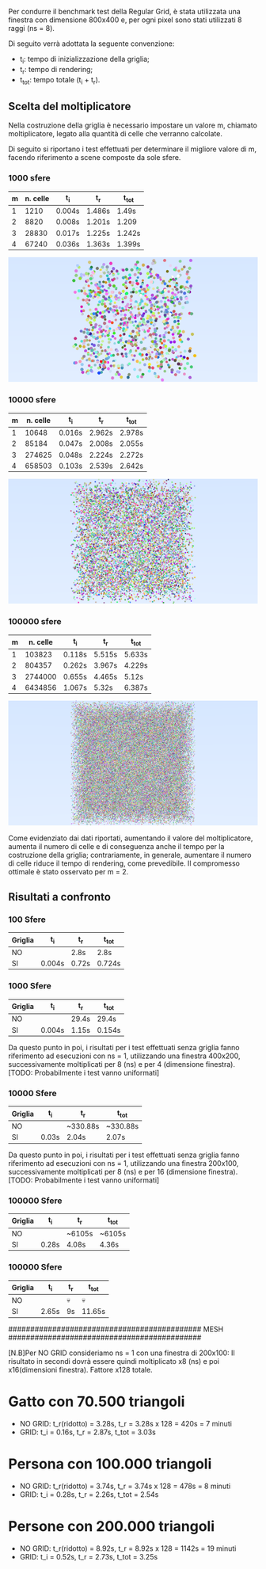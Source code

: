 Per condurre il benchmark test della Regular Grid, è stata utilizzata una finestra con dimensione 800x400 e, per ogni pixel sono stati utilizzati 8 raggi (ns = 8).

Di seguito verrà adottata la seguente convenzione:

 - t<sub>i</sub>: tempo di inizializzazione della griglia;
 - t<sub>r</sub>: tempo di rendering;
 - t<sub>tot</sub>: tempo totale (t<sub>i</sub> + t<sub>r</sub>).

## Scelta del moltiplicatore
Nella costruzione della griglia è necessario impostare un valore m, chiamato moltiplicatore, legato alla quantità di celle che verranno calcolate.

Di seguito si riportano i test effettuati per determinare il migliore valore di m, facendo riferimento a scene composte da sole sfere.

### 1000 sfere
m | n. celle | t<sub>i</sub> | t<sub>r</sub> | t<sub>tot</sub>
--| -- | -- | -- | --
1 | 1210 | 0.004s | 1.486s | 1.49s
2 | 8820 | 0.008s | 1.201s | 1.209
3 | 28830 | 0.017s | 1.225s | 1.242s
4 | 67240 | 0.036s | 1.363s | 1.399s

![1000](img/1000.bmp)

### 10000 sfere
m | n. celle | t<sub>i</sub> | t<sub>r</sub> | t<sub>tot</sub>
--| -- | -- | -- | --
1 | 10648| 0.016s | 2.962s | 2.978s
2 | 85184 | 0.047s | 2.008s | 2.055s
3 | 274625 | 0.048s | 2.224s| 2.272s
4 | 658503 | 0.103s | 2.539s | 2.642s

![10000](img/10000.bmp)

### 100000 sfere
m | n. celle | t<sub>i</sub> | t<sub>r</sub> | t<sub>tot</sub>
--| -- | -- | -- | --
1 | 103823 | 0.118s | 5.515s| 5.633s
2 | 804357 | 0.262s | 3.967s | 4.229s
3 | 2744000 | 0.655s | 4.465s | 5.12s
4 | 6434856 | 1.067s | 5.32s | 6.387s

![100000](img/100000.bmp)

Come evidenziato dai dati riportati, aumentando il valore del moltiplicatore, aumenta il numero di celle e di conseguenza anche il tempo per la costruzione della griglia; contrariamente, in generale, aumentare il numero di celle riduce il tempo di rendering, come prevedibile.
Il compromesso ottimale è stato osservato per m = 2. 

## Risultati a confronto

### 100 Sfere
Griglia | t<sub>i</sub> | t<sub>r</sub> |  t<sub>tot</sub>
-- | -- | -- | --
NO | | 2.8s | 2.8s
SI | 0.004s | 0.72s | 0.724s

### 1000 Sfere
Griglia | t<sub>i</sub> | t<sub>r</sub> |  t<sub>tot</sub>
-- | -- | -- | --
NO | | 29.4s | 29.4s
SI | 0.004s | 1.15s | 0.154s

Da questo punto in poi, i risultati per i test effettuati senza griglia fanno riferimento ad esecuzioni con ns = 1, utilizzando una finestra 400x200, successivamente moltiplicati per 8 (ns) e per 4 (dimensione finestra).
[TODO: Probabilmente i test vanno uniformati]

### 10000 Sfere
Griglia | t<sub>i</sub> | t<sub>r</sub> |  t<sub>tot</sub>
-- | -- | -- | --
NO | | ~330.88s | ~330.88s
SI | 0.03s | 2.04s | 2.07s

Da questo punto in poi, i risultati per i test effettuati senza griglia fanno riferimento ad esecuzioni con ns = 1, utilizzando una finestra 200x100, successivamente moltiplicati per 8 (ns) e per 16 (dimensione finestra).
[TODO: Probabilmente i test vanno uniformati]

### 100000 Sfere
Griglia | t<sub>i</sub> | t<sub>r</sub> |  t<sub>tot</sub>
-- | -- | -- | --
NO | | ~6105s | ~6105s
SI | 0.28s | 4.08s | 4.36s

### 100000 Sfere
Griglia | t<sub>i</sub> | t<sub>r</sub> |  t<sub>tot</sub>
-- | -- | -- | --
NO | | :skull: | :skull:
SI | 2.65s | 9s | 11.65s

############################################ MESH ############################################ 

[N.B]Per NO GRID consideriamo ns = 1 con una finestra di 200x100: Il risultato in secondi dovrà essere quindi moltiplicato x8 (ns) e poi x16(dimensioni finestra). Fattore x128 totale.

# Gatto con 70.500 triangoli
  - NO GRID: t_r(ridotto) = 3.28s, t_r = 3.28s x 128 = 420s = 7 minuti
  - GRID: t_i = 0.16s, t_r = 2.87s, t_tot = 3.03s

# Persona con 100.000 triangoli
  - NO GRID: t_r(ridotto) = 3.74s, t_r = 3.74s x 128 = 478s = 8 minuti
  - GRID: t_i = 0.28s, t_r = 2.26s, t_tot = 2.54s

# Persone con 200.000 triangoli
  - NO GRID: t_r(ridotto) = 8.92s, t_r = 8.92s x 128 = 1142s = 19 minuti
  - GRID: t_i = 0.52s, t_r = 2.73s, t_tot = 3.25s